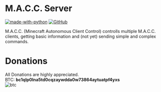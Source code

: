 # M.A.C.C. Server
[![made-with-python](http://ForTheBadge.com/images/badges/made-with-python.svg)](https://www.python.org/)
[![GitHub](https://img.shields.io/github/license/3top1a/M.A.C.C.-server?color=critical&style=for-the-badge)](https://github.com/3top1a/M.A.C.C.-server/blob/master/LICENSE)

M.A.C.C. (Minecraft Autonomous Client Control) controlls multiple M.A.C.C. clients, getting basic information and (not yet) sending simple and complex commands.

# Donations
All Donations are highly appreciated.<br>
BTC: <b>bc1qlp0lna5td0cqzaywdda0w73864aytuatpf4yxs</b> <br>
![btc](https://github.com/3top1a/M.A.C.C.-server/blob/master/qrcode.png)
